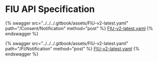 # FIU API Specification

{% swagger src="../../../.gitbook/assets/FIU-v2-latest.yaml" path="/Consent/Notification" method="post" %}
[FIU-v2-latest.yaml](../../../.gitbook/assets/FIU-v2-latest.yaml)
{% endswagger %}

{% swagger src="../../../.gitbook/assets/FIU-v2-latest.yaml" path="/FI/Notification" method="post" %}
[FIU-v2-latest.yaml](../../../.gitbook/assets/FIU-v2-latest.yaml)
{% endswagger %}
